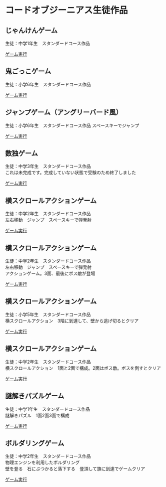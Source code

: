 # コードオブジーニアス生徒作品

## じゃんけんゲーム
生徒：中学1年生　スタンダードコース作品

[ゲーム実行](./js-janken/public_html/index.html)  

## 鬼ごっこゲーム
生徒：小学6年生　スタンダードコース作品

[ゲーム実行](./js-onigokko/public_html/index.html)  


## ジャンプゲーム（アングリーバード風）
生徒：小学6年生　スタンダードコース作品
スペースキーでジャンプ

[ゲーム実行](./js-sena/public_html/index.html)  


## 数独ゲーム
生徒：中学3年生　スタンダードコース作品  
これは未完成です。完成していない状態で受験のため終了しました  

[ゲーム実行](./js-sudoku/public_html/index.html)  


## 横スクロールアクションゲーム  
生徒：中学2年生　スタンダードコース作品  
左右移動　ジャンプ　スペースキーで弾発射  

[ゲーム実行](./js-yuki/public_html/index.html)  


## 横スクロールアクションゲーム
生徒：中学2年生　スタンダードコース作品  
左右移動　ジャンプ　スペースキーで弾発射  
アクションゲーム。3面、最後にボス敵が登場  

[ゲーム実行](./js-yota/public_html/index.html)  


## 横スクロールアクションゲーム
生徒：小学5年生　スタンダードコース作品  
横スクロールアクション　3階に到達して、壁から逃げ切るとクリア  

[ゲーム実行](./js-toshia/public_html/index.html)  

## 横スクロールアクションゲーム
生徒：中学2年生　スタンダードコース作品  
横スクロールアクション　1面と2面で構成。2面はボス敵。ボスを倒すとクリア

[ゲーム実行](./js-takuto/public_html/index.html)  

## 謎解きパズルゲーム
生徒：中学1年生　スタンダードコース作品  
謎解きパズル　1面2面3面で構成  

[ゲーム実行](./js-iro/public_html/index.html)  

## ボルダリングゲーム
生徒：中学2年生　スタンダードコース作品  
物理エンジンを利用したボルダリング  
壁を登る　石にぶつかると落下する　登頂して旗に到達でゲームクリア  

[ゲーム実行](./js-boulderin/public_html/index.html)  
